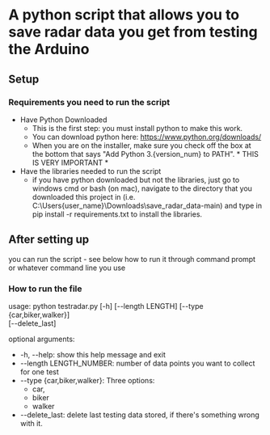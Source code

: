# A python script that allows you to save radar data you get from testing the Arduino

## Setup

### Requirements you need to run the script

- Have Python Downloaded
    - This is the first step: you must install python to make this work.
    - You can download python here: https://www.python.org/downloads/
    - When you are on the installer, make sure you check off the box at the bottom that says "Add Python 3.{version_num} to PATH". * THIS IS VERY IMPORTANT *
- Have the libraries needed to run the script
    - if you have python downloaded but not the libraries, just go to windows cmd or bash (on mac), navigate to the directory that you downloaded this project in (i.e. C:\Users\{user_name}\Downloads\save_radar_data-main) and type in pip install -r requirements.txt to install the libraries.


## After setting up

you can run the script - see below how to run it
through command prompt or whatever command line you
use

### How to run the file

usage: python testradar.py [-h] [--length LENGTH]
                    [--type {car,biker,walker}]    
                    [--delete_last]

optional arguments:
-  -h, --help:  show this help message and exit
-  --length LENGTH_NUMBER: number of data points you want to collect for one test
-  --type {car,biker,walker}: Three options:
    - car,        
    - biker
    - walker
-  --delete_last: delete last testing data    stored, if there's something wrong with it.
